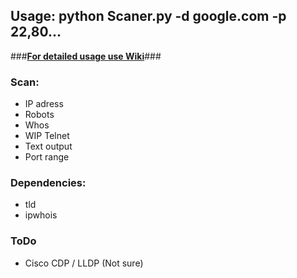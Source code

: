 ## Usage: python Scaner.py -d google.com -p 22,80...

###**[For detailed usage use Wiki](https://github.com/Delfyn/Python_webscanner/wiki)**###

### Scan:
* IP adress
* Robots
* Whos
* WIP Telnet
* Text output
* Port range

### Dependencies:
* tld
* ipwhois

### ToDo
* Cisco CDP / LLDP (Not sure)
